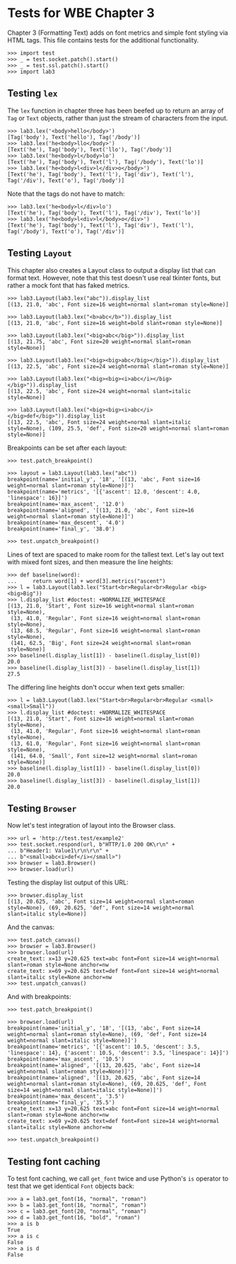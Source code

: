 Tests for WBE Chapter 3
=======================

Chapter 3 (Formatting Text) adds on font metrics and simple font styling via
HTML tags. This file contains tests for the additional functionality.

    >>> import test
    >>> _ = test.socket.patch().start()
    >>> _ = test.ssl.patch().start()
    >>> import lab3

Testing `lex`
-------------

The `lex` function in chapter three has been beefed up to return an array
of `Tag` or `Text` objects, rather than just the stream of characters from the
input.

    >>> lab3.lex('<body>hello</body>')
    [Tag('body'), Text('hello'), Tag('/body')]
    >>> lab3.lex('he<body>llo</body>')
    [Text('he'), Tag('body'), Text('llo'), Tag('/body')]
    >>> lab3.lex('he<body>l</body>lo')
    [Text('he'), Tag('body'), Text('l'), Tag('/body'), Text('lo')]
    >>> lab3.lex('he<body>l<div>l</div>o</body>')
    [Text('he'), Tag('body'), Text('l'), Tag('div'), Text('l'), Tag('/div'), Text('o'), Tag('/body')]

Note that the tags do not have to match:

    >>> lab3.lex('he<body>l</div>lo')
    [Text('he'), Tag('body'), Text('l'), Tag('/div'), Text('lo')]
    >>> lab3.lex('he<body>l<div>l</body>o</div>')
    [Text('he'), Tag('body'), Text('l'), Tag('div'), Text('l'), Tag('/body'), Text('o'), Tag('/div')]

Testing `Layout`
----------------

This chapter also creates a Layout class to output a display list that can
format text. However, note that this test doesn't use real tkinter fonts, but
rather a mock font that has faked metrics.

    >>> lab3.Layout(lab3.lex("abc")).display_list
    [(13, 21.0, 'abc', Font size=16 weight=normal slant=roman style=None)]

    >>> lab3.Layout(lab3.lex("<b>abc</b>")).display_list
    [(13, 21.0, 'abc', Font size=16 weight=bold slant=roman style=None)]
    
    >>> lab3.Layout(lab3.lex("<big>abc</big>")).display_list
    [(13, 21.75, 'abc', Font size=20 weight=normal slant=roman style=None)]

    >>> lab3.Layout(lab3.lex("<big><big>abc</big></big>")).display_list
    [(13, 22.5, 'abc', Font size=24 weight=normal slant=roman style=None)]

    >>> lab3.Layout(lab3.lex("<big><big><i>abc</i></big></big>")).display_list
    [(13, 22.5, 'abc', Font size=24 weight=normal slant=italic style=None)]

    >>> lab3.Layout(lab3.lex("<big><big><i>abc</i></big>def</big>")).display_list
    [(13, 22.5, 'abc', Font size=24 weight=normal slant=italic style=None), (109, 25.5, 'def', Font size=20 weight=normal slant=roman style=None)]

Breakpoints can be set after each layout:

    >>> test.patch_breakpoint()

    >>> layout = lab3.Layout(lab3.lex("abc"))
    breakpoint(name='initial_y', '18', '[(13, 'abc', Font size=16 weight=normal slant=roman style=None)]')
    breakpoint(name='metrics', '[{'ascent': 12.0, 'descent': 4.0, 'linespace': 16}]')
    breakpoint(name='max_ascent', '12.0')
    breakpoint(name='aligned', '[(13, 21.0, 'abc', Font size=16 weight=normal slant=roman style=None)]')
    breakpoint(name='max_descent', '4.0')
    breakpoint(name='final_y', '38.0')
    
    >>> test.unpatch_breakpoint()

Lines of text are spaced to make room for the tallest text. Let's lay
out text with mixed font sizes, and then measure the line heights:

    >>> def baseline(word):
    ...     return word[1] + word[3].metrics("ascent")
    >>> l = lab3.Layout(lab3.lex("Start<br>Regular<br>Regular <big><big>Big"))
    >>> l.display_list #doctest: +NORMALIZE_WHITESPACE
    [(13, 21.0, 'Start', Font size=16 weight=normal slant=roman style=None),
     (13, 41.0, 'Regular', Font size=16 weight=normal slant=roman style=None),
     (13, 68.5, 'Regular', Font size=16 weight=normal slant=roman style=None),
     (141, 62.5, 'Big', Font size=24 weight=normal slant=roman style=None)]
    >>> baseline(l.display_list[1]) - baseline(l.display_list[0])
    20.0
    >>> baseline(l.display_list[3]) - baseline(l.display_list[1])
    27.5

The differing line heights don't occur when text gets smaller:

    >>> l = lab3.Layout(lab3.lex("Start<br>Regular<br>Regular <small><small>Small"))
    >>> l.display_list #doctest: +NORMALIZE_WHITESPACE
    [(13, 21.0, 'Start', Font size=16 weight=normal slant=roman style=None),
     (13, 41.0, 'Regular', Font size=16 weight=normal slant=roman style=None),
     (13, 61.0, 'Regular', Font size=16 weight=normal slant=roman style=None),
     (141, 64.0, 'Small', Font size=12 weight=normal slant=roman style=None)]
    >>> baseline(l.display_list[1]) - baseline(l.display_list[0])
    20.0
    >>> baseline(l.display_list[3]) - baseline(l.display_list[1])
    20.0


Testing `Browser`
-----------------

Now let's test integration of layout into the Browser class.

    >>> url = 'http://test.test/example2'
    >>> test.socket.respond(url, b"HTTP/1.0 200 OK\r\n" +
    ... b"Header1: Value1\r\n\r\n" +
    ... b"<small>abc<i>def</i></small>")
    >>> browser = lab3.Browser()
    >>> browser.load(url)

Testing the display list output of this URL:

    >>> browser.display_list
    [(13, 20.625, 'abc', Font size=14 weight=normal slant=roman style=None), (69, 20.625, 'def', Font size=14 weight=normal slant=italic style=None)]

And the canvas:

    >>> test.patch_canvas()
    >>> browser = lab3.Browser()
    >>> browser.load(url)
    create_text: x=13 y=20.625 text=abc font=Font size=14 weight=normal slant=roman style=None anchor=nw
    create_text: x=69 y=20.625 text=def font=Font size=14 weight=normal slant=italic style=None anchor=nw
    >>> test.unpatch_canvas()

And with breakpoints:

    >>> test.patch_breakpoint()

    >>> browser.load(url)
    breakpoint(name='initial_y', '18', '[(13, 'abc', Font size=14 weight=normal slant=roman style=None), (69, 'def', Font size=14 weight=normal slant=italic style=None)]')
    breakpoint(name='metrics', '[{'ascent': 10.5, 'descent': 3.5, 'linespace': 14}, {'ascent': 10.5, 'descent': 3.5, 'linespace': 14}]')
    breakpoint(name='max_ascent', '10.5')
    breakpoint(name='aligned', '[(13, 20.625, 'abc', Font size=14 weight=normal slant=roman style=None)]')
    breakpoint(name='aligned', '[(13, 20.625, 'abc', Font size=14 weight=normal slant=roman style=None), (69, 20.625, 'def', Font size=14 weight=normal slant=italic style=None)]')
    breakpoint(name='max_descent', '3.5')
    breakpoint(name='final_y', '35.5')
    create_text: x=13 y=20.625 text=abc font=Font size=14 weight=normal slant=roman style=None anchor=nw
    create_text: x=69 y=20.625 text=def font=Font size=14 weight=normal slant=italic style=None anchor=nw

    >>> test.unpatch_breakpoint()

Testing font caching
--------------------

To test font caching, we call `get_font` twice and use Python's `is`
operator to test that we get identical `Font` objects back:

    >>> a = lab3.get_font(16, "normal", "roman")
    >>> b = lab3.get_font(16, "normal", "roman")
    >>> c = lab3.get_font(20, "normal", "roman")
    >>> d = lab3.get_font(16, "bold", "roman")
    >>> a is b
    True
    >>> a is c
    False
    >>> a is d
    False
